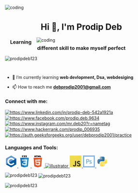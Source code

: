 <img src="https://user-images.githubusercontent.com/112300885/187060807-cc6c3fd9-4ee6-40e1-9740-4abda8dfc35f.gif" alt="coding" align="middle" height="200" width="850">


<h1 align="center">Hi 👋, I'm Prodip Deb</h1>
 <img src="https://cdn.dribbble.com/users/1162077/screenshots/3848914/programmer.gif" alt="coding" align="right" width="400">

<h3 align="center">Learning different skill to make myself perfect</h3>

<p align="left"> <img src="https://komarev.com/ghpvc/?username=prodipdeb123&label=Profile%20views&color=0e75b6&style=flat" alt="prodipdeb123" /> </p>

<p align="left"> <a href="https://twitter.com/" target="blank"><img src="https://img.shields.io/twitter/follow/?logo=twitter&style=for-the-badge" alt="" /></a> </p>

- 🌱 I’m currently learning **web devlopment, Dsa, webdesiging**

- 📫 How to reach me **debprodip2001@gmail.com**

<h3 align="left">Connect with me:</h3>
<p align="left">
<a href="https://www.linkedin.com/in/prodip-deb-542a1921a" target="blank"><img align="center" src="https://raw.githubusercontent.com/rahuldkjain/github-profile-readme-generator/master/src/images/icons/Social/linked-in-alt.svg" alt="https://www.linkedin.com/in/prodip-deb-542a1921a" height="30" width="40" /></a>
<a href="https://www.facebook.com/prodip.deb.9634" target="blank"><img align="center" src="https://raw.githubusercontent.com/rahuldkjain/github-profile-readme-generator/master/src/images/icons/Social/facebook.svg" alt="https://www.facebook.com/prodip.deb.9634" height="30" width="40" /></a>
<a href="https://www.instagram.com/mr.deb20?r=nametag" target="blank"><img align="center" src="https://raw.githubusercontent.com/rahuldkjain/github-profile-readme-generator/master/src/images/icons/Social/instagram.svg" alt="https://www.instagram.com/mr.deb20?r=nametag" height="30" width="40" /></a>
<a href="https://www.hackerrank.com/prodip_006935" target="blank"><img align="center" src="https://raw.githubusercontent.com/rahuldkjain/github-profile-readme-generator/master/src/images/icons/Social/hackerrank.svg" alt="https://www.hackerrank.com/prodip_006935" height="30" width="40" /></a>
<a href="https://auth.geeksforgeeks.org/user/debprodip2001/practice" target="blank"><img align="center" src="https://raw.githubusercontent.com/rahuldkjain/github-profile-readme-generator/master/src/images/icons/Social/geeks-for-geeks.svg" alt="https://auth.geeksforgeeks.org/user/debprodip2001/practice" height="30" width="40" /></a>
</p>

<h3 align="left">Languages and Tools:</h3>
<p align="left"> <a href="https://www.cprogramming.com/" target="_blank" rel="noreferrer"> <img src="https://raw.githubusercontent.com/devicons/devicon/master/icons/c/c-original.svg" alt="c" width="40" height="40"/> </a> <a href="https://www.w3schools.com/css/" target="_blank" rel="noreferrer"> <img src="https://raw.githubusercontent.com/devicons/devicon/master/icons/css3/css3-original-wordmark.svg" alt="css3" width="40" height="40"/> </a> <a href="https://www.w3.org/html/" target="_blank" rel="noreferrer"> <img src="https://raw.githubusercontent.com/devicons/devicon/master/icons/html5/html5-original-wordmark.svg" alt="html5" width="40" height="40"/> </a> <a href="https://www.adobe.com/in/products/illustrator.html" target="_blank" rel="noreferrer"> <img src="https://www.vectorlogo.zone/logos/adobe_illustrator/adobe_illustrator-icon.svg" alt="illustrator" width="40" height="40"/> </a> <a href="https://developer.mozilla.org/en-US/docs/Web/JavaScript" target="_blank" rel="noreferrer"> <img src="https://raw.githubusercontent.com/devicons/devicon/master/icons/javascript/javascript-original.svg" alt="javascript" width="40" height="40"/> </a> <a href="https://www.photoshop.com/en" target="_blank" rel="noreferrer"> <img src="https://raw.githubusercontent.com/devicons/devicon/master/icons/photoshop/photoshop-line.svg" alt="photoshop" width="40" height="40"/> </a> <a href="https://www.python.org" target="_blank" rel="noreferrer"> <img src="https://raw.githubusercontent.com/devicons/devicon/master/icons/python/python-original.svg" alt="python" width="40" height="40"/> </a> </p>

<p><img align="left" src="https://github-readme-stats.vercel.app/api/top-langs?username=prodipdeb123&show_icons=true&locale=en&layout=compact" alt="prodipdeb123" /></p>

<p>&nbsp;<img align="center" src="https://github-readme-stats.vercel.app/api?username=prodipdeb123&show_icons=true&locale=en" alt="prodipdeb123" /></p>

<p><img align="center" src="https://github-readme-streak-stats.herokuapp.com/?user=prodipdeb123&" alt="prodipdeb123" /></p>
